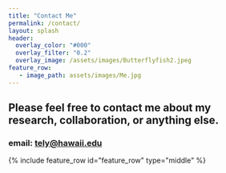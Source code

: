 ```yaml
---
title: "Contact Me"
permalink: /contact/
layout: splash
header:
  overlay_color: "#000"
  overlay_filter: "0.2"
  overlay_image: /assets/images/Butterflyfish2.jpeg
feature_row:
   - image_path: assets/images/Me.jpg
---
```


## Please feel free to contact me about my research, collaboration, or anything else. 

### email: tely@hawaii.edu

{% include feature_row id="feature_row" type="middle" %}
